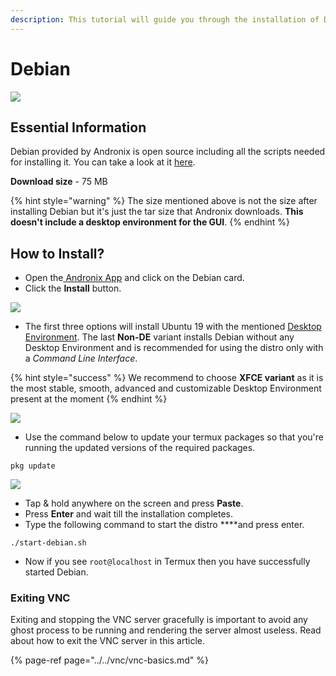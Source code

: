 ```yaml
---
description: This tutorial will guide you through the installation of Debian.
---
```


# Debian

![](../../.gitbook/assets/deb_banner.png)

## Essential Information

Debian provided by Andronix is open source including all the scripts needed for installing it. You can take a look at it [here](https://github.com/AndronixApp/AndronixOrigin).

**Download size** - 75 MB

{% hint style="warning" %}
The size mentioned above is not the size after installing Debian but it's just the tar size that Andronix downloads. **This doesn't include a desktop environment for the GUI**.
{% endhint %}

## How to Install?

* Open the[ Andronix App](https://andronix.app/) and click on the Debian card.
* Click the **Install** button.

![](../../.gitbook/assets/deb.png)

* The first three options will install Ubuntu 19 with the mentioned [Desktop Environment](https://en.wikipedia.org/wiki/Desktop_environment). The last **Non-DE** variant installs Debian without any Desktop Environment and is recommended for using the distro only with a _Command Line Interface_.

{% hint style="success" %}
We recommend to choose **XFCE variant** as it is the most stable, smooth, advanced and customizable Desktop Environment present at the moment
{% endhint %}

![](../../.gitbook/assets/debian_install_sheet.png)

* Use the command below to update your termux packages so that you're running the updated versions of the required packages.

```text
pkg update
```

![](../../.gitbook/assets/termux-1.png)

* Tap & hold anywhere on the screen and press **Paste**.
* Press **Enter** and wait till the installation completes. 
* Type the following command to start the distro ****and press enter.

```text
./start-debian.sh
```

* Now if you see `root@localhost` in Termux then you have successfully started Debian.

### Exiting VNC

Exiting and stopping the VNC server gracefully is important to avoid any ghost process to be running and rendering the server almost useless. Read about how to exit the VNC server in this article.

{% page-ref page="../../vnc/vnc-basics.md" %}



